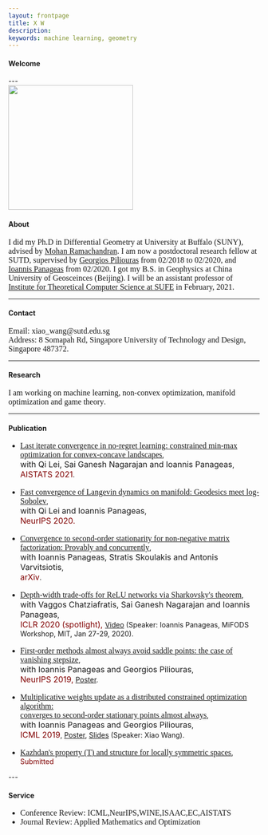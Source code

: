 ```yaml
---
layout: frontpage
title: X W
description:   
keywords: machine learning, geometry
---
```

  <div class="welcome">
        <h4><a name="Welcome"></a><!--<img src="../assets/webpage.jpg" width="150" height="200">--> Welcome</h4>
        </div>
---    

  <div class="container1">
        <img src="../assets/WechatIMG22321.jpg" width="250" height="250">
  <h4>About</h4>
    <font size="3" face="Georgia">I did my Ph.D in Differential Geometry at University at Buffalo (SUNY), advised by <a href="http://www.buffalo.edu/cas/math/people/faculty/ramachandran.html">Mohan Ramachandran</a>. I am now a postdoctoral research fellow at SUTD, supervised by <a href="https://people.sutd.edu.sg/~georgios/">Georgios Piliouras</a> from 02/2018 to 02/2020, and <a href="https://panageas.github.io/">Ioannis Panageas</a> from 02/2020. I got my B.S. in Geophysics at China University of Geosceinces (Beijing). I will be an assistant professor of <a href="http://itcs.shufe.edu.cn/">Institute for Theoretical Computer Science at SUFE</a> in February, 2021.
        </font>
   
</div>

---
<div class="contact">
    <h4>Contact</h4>
    <font size="3" face="Georgia">
    Email: xiao_wang@sutd.edu.sg<br/>
    Address: 8 Somapah Rd, Singapore University of Technology and Design, Singapore 487372.
        </font>
    </div>

---
<div class="container2">
<h4><a name="Research interests"></a>Research</h4>
    <font size="3" face="Georgia">I am working on machine learning, non-convex optimization, manifold optimization and game theory</font>.
<!--
<ul><font size="3" face="Georgia">
    <li>Machine Learning</li>
    <li>Optimization</li>
    <li>Game Theory</li>
    <li>Differential Geometry</li>
    </font>
</ul>
-->
</div>
<!--
#<h4><a name="Education"></a>Education & Work</h4>
#<ul>
#   <li>Postdoc Research Fellow, Singapore University of Technology and Design, PI: Georgios Piliouras<br/>
#   02/2018-Present</li>
# <li>Instructor of Math Department, University at Buffalo, SUNY<br/> 
#    08/2014-08/2017</li>
#<li>Ph.D in Mathematics, University at Buffalo, SUNY, 2010-2017<br/>
#   <ul>
#       <li>Subject: Differential Geometry, Locally Symmetric Spaces</li>
#       <li>Advisor: Mohan Ramachandran</li>
#       <li>Dissertation: Complex hyperbolic manifolds and structure of exotic hyperbolic manifolds</li>
#   </ul></li>
#<li>B.S. in Geophysics, China University of Geosciences, 2005-2009</li>
#</ul>
-->
    
---
<h4><a name="Publications"></a>Publication</h4>
<ul>
  <li> <font size="3" face="Georgia"> <a href="https://arxiv.org/abs/2002.06768">Last iterate convergence in no-regret learning: constrained min-max optimization for convex-concave landscapes</a></font>,
        <br/> <font size="3">with Qi Lei, Sai Ganesh Nagarajan and Ioannis Panageas</font>,
        <br/> <font size="3" color="maroon">AISTATS 2021</font>.
    </li>
    <br/>
    <li> <font size="3" face="Georgia"> <a href="https://arxiv.org/abs/2010.05263">Fast convergence of Langevin dynamics on manifold: Geodesics meet log-Sobolev</a></font>,
      <br/> <font size="3">with Qi Lei and Ioannis Panageas</font>,
      <br/> <font size="3" color="maroon">NeurIPS 2020.</font>
     </li>
  <br/>
    <li> <font size="3" face="Georgia"> <a href="https://arxiv.org/abs/2002.11323">Convergence to second-order stationarity for non-negative matrix factorization: Provably and concurrently</a></font>,
      <br/> <font size="3">with Ioannis Panageas, Stratis Skoulakis and Antonis Varvitsiotis</font>,
      <br/> <font size="3" color="maroon">arXiv</font>.
     </li> 
  <br/>
    <li> <font size="3" face="Georgia"><a href="https://arxiv.org/abs/1912.04378">Depth-width trade-offs for ReLU networks via Sharkovsky's theorem</a></font>, 
        <br/> <font size="3">with Vaggos Chatziafratis, Sai Ganesh Nagarajan and Ioannis Panageas</font>,
        <br/> <font size="3" color="maroon">ICLR 2020 (spotlight), </font> <!--<a href="https://arxiv.org/abs/1912.04378">arXiv</a>,--> <a href="https://www.youtube.com/watch?v=HNQ204BmOQ8">Video</a> (Speaker: Ioannis Panageas, MiFODS Workshop, MIT, Jan 27-29, 2020).
    </li>
    <br/>
   <li> <font size="3" face="Georgia"><a href="http://arxiv.org/abs/1906.07772">First-order methods almost always avoid saddle points: the case of vanishing stepsize</a></font>, 
       <br/> <font size="3">with Ioannis Panageas and Georgios Piliouras</font>,
       <br/> <font size="3" color="maroon">NeurIPS 2019,</font> <!--<a href="http://arxiv.org/abs/1906.07772">arXiv</a>,--> <a href="https://www.dropbox.com/s/y25vze12a2lpivv/NIPS19_poster.pdf?dl=0">Poster</a>.
    </li>
    <br/>
   <li> <font size="3" face="Georgia"><a href="http://arxiv.org/abs/1810.05355">Multiplicative weights update as a distributed constrained optimization algorithm: <br/> converges to second-order stationary points almost always</a></font>, 
       <br/><font size="3">with Ioannis Panageas and Georgios Piliouras</font>,
       <br/> <font size="3" color="maroon">ICML 2019</font>, <!--<a href="http://arxiv.org/abs/1810.05355">arXiv</a>,--> <a href="https://www.dropbox.com/s/qs9nr6pgycnboy7/poster_ICML_xiao2.pdf?dl=0">Poster</a>, <a href="https://www.dropbox.com/s/fh9j5scf2kaofca/main%20copy.pdf?dl=0">Slides</a> (Speaker: Xiao Wang).
    </li>
    <br/>
    <li><font size="3" face="Georgia"><a href="assets/main.pdf">Kazhdan's property (T) and structure for locally symmetric spaces</a></font>, 
        <br/> <font color="maroon">Submitted </font> 
    </li>
</ul>   
---
<!--
<h4><a name="Working & Submitted"></a>Working & Submitted</h4>
   1. Kazhdan's property (T) and structure for locally symmetric spaces [PDF]({{ BASE_PATH }}/assets/main.pdf)
-->

<div class="container">
    <!--
    <h4><a name="News"></a>News</h4>
    <ul>
        <li>"Geometry, topology and game theory", Research Jam, SUTD, 09/25/2019</li>
        <li>"First-order methods almost always avoid saddle points: the case of vanishing stepsize",<br/> with Ioannis Panageas and Georgios Piliouras,<br/> accepted in NeurIPS 2019</li>
        <li>"Multiplicative weights updates as a distributed constrained optimization algorithm: converges to second-order stationary points almost always",<br/>with Ioannis Panageas and Georgios Piliouras,<br/> accepted in ICML 2019</li>
    </ul>
    -->
            
   <h4><a name="Service"></a>Service</h4>
    <ul>
        <li><font size="3" face="Georgia">Conference Review: ICML,NeurIPS,WINE,ISAAC,EC,AISTATS</font></li>
        <li><font size="3" face="Georgia">Journal Review: Applied Mathematics and Optimization</font></li> 
    </ul>

</div>


